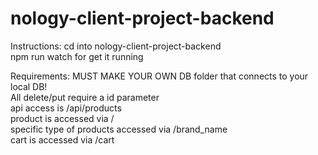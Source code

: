 # nology-client-project-backend

Instructions:
cd into nology-client-project-backend </br>
npm run watch for get it running </br>

Requirements:
MUST MAKE YOUR OWN DB folder that connects to your local DB! </br>
All delete/put require a id parameter </br>
api access is /api/products </br>
product is accessed via / </br>
specific type of products accessed via /brand_name </br>
cart is accessed via /cart
